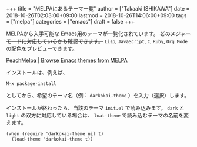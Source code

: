 +++
title = "MELPAにあるテーマ一覧"
author = ["Takaaki ISHIKAWA"]
date = 2018-10-26T02:03:00+09:00
lastmod = 2018-10-26T14:06:00+09:00
tags = ["melpa"]
categories = ["emacs"]
draft = false
+++

MELPAから入手可能な Emacs用のテーマが一覧化されています。 ~~どのメジャーモードに対応しているかも確認できます。~~ `Lisp`, `JavaScript`, `C`, `Ruby`, `Org Mode` の配色をプレビューできます。  

[PeachMelpa | Browse Emacs themes from MELPA](https://peach-melpa.org/)  

インストールは、例えば、  

```emacs-lisp
M-x package-install
```

としてから、希望のテーマ名（例： `darkokai-theme` ）を入力（選択）します。  

インストールが終わったら、当該のテーマ `init.el` で読み込みます。 `dark` と `light` の双方に対応している場合は、 `loat-theme` で読み込むテーマの名前を変えます。  

```emacs-lisp
(when (require 'darkokai-theme nil t)
  (load-theme 'darkokai-theme t))
```
